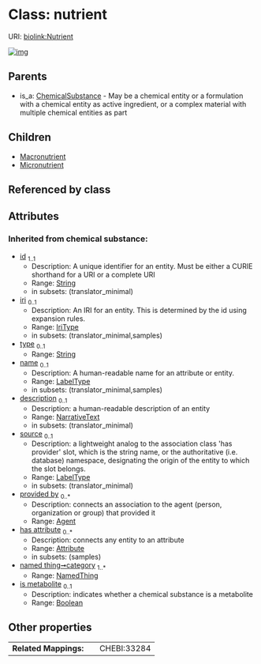 
# Class: nutrient




URI: [biolink:Nutrient](https://w3id.org/biolink/vocab/Nutrient)


[![img](https://yuml.me/diagram/nofunky;dir:TB/class/[OrganismTaxon],[Nutrient&#124;is_metabolite(i):boolean%20%3F;id(i):string;iri(i):iri_type%20%3F;type(i):string%20%3F;name(i):label_type%20%3F;description(i):narrative_text%20%3F;source(i):label_type%20%3F]^-[Micronutrient],[Nutrient]^-[Macronutrient],[ChemicalSubstance]^-[Nutrient],[NamedThing],[Micronutrient],[Macronutrient],[ChemicalSubstance],[Attribute],[Agent])](https://yuml.me/diagram/nofunky;dir:TB/class/[OrganismTaxon],[Nutrient&#124;is_metabolite(i):boolean%20%3F;id(i):string;iri(i):iri_type%20%3F;type(i):string%20%3F;name(i):label_type%20%3F;description(i):narrative_text%20%3F;source(i):label_type%20%3F]^-[Micronutrient],[Nutrient]^-[Macronutrient],[ChemicalSubstance]^-[Nutrient],[NamedThing],[Micronutrient],[Macronutrient],[ChemicalSubstance],[Attribute],[Agent])

## Parents

 *  is_a: [ChemicalSubstance](ChemicalSubstance.md) - May be a chemical entity or a formulation with a chemical entity as active ingredient, or a complex material with multiple chemical entities as part

## Children

 * [Macronutrient](Macronutrient.md)
 * [Micronutrient](Micronutrient.md)

## Referenced by class


## Attributes


### Inherited from chemical substance:

 * [id](id.md)  <sub>1..1</sub>
     * Description: A unique identifier for an entity. Must be either a CURIE shorthand for a URI or a complete URI
     * Range: [String](types/String.md)
     * in subsets: (translator_minimal)
 * [iri](iri.md)  <sub>0..1</sub>
     * Description: An IRI for an entity. This is determined by the id using expansion rules.
     * Range: [IriType](types/IriType.md)
     * in subsets: (translator_minimal,samples)
 * [type](type.md)  <sub>0..1</sub>
     * Range: [String](types/String.md)
 * [name](name.md)  <sub>0..1</sub>
     * Description: A human-readable name for an attribute or entity.
     * Range: [LabelType](types/LabelType.md)
     * in subsets: (translator_minimal,samples)
 * [description](description.md)  <sub>0..1</sub>
     * Description: a human-readable description of an entity
     * Range: [NarrativeText](types/NarrativeText.md)
     * in subsets: (translator_minimal)
 * [source](source.md)  <sub>0..1</sub>
     * Description: a lightweight analog to the association class 'has provider' slot, which is the string name, or the authoritative (i.e. database) namespace, designating the origin of the entity to which the slot belongs.
     * Range: [LabelType](types/LabelType.md)
     * in subsets: (translator_minimal)
 * [provided by](provided_by.md)  <sub>0..\*</sub>
     * Description: connects an association to the agent (person, organization or group) that provided it
     * Range: [Agent](Agent.md)
 * [has attribute](has_attribute.md)  <sub>0..\*</sub>
     * Description: connects any entity to an attribute
     * Range: [Attribute](Attribute.md)
     * in subsets: (samples)
 * [named thing➞category](named_thing_category.md)  <sub>1..\*</sub>
     * Range: [NamedThing](NamedThing.md)
 * [is metabolite](is_metabolite.md)  <sub>0..1</sub>
     * Description: indicates whether a chemical substance is a metabolite
     * Range: [Boolean](types/Boolean.md)

## Other properties

|  |  |  |
| --- | --- | --- |
| **Related Mappings:** | | CHEBI:33284 |

